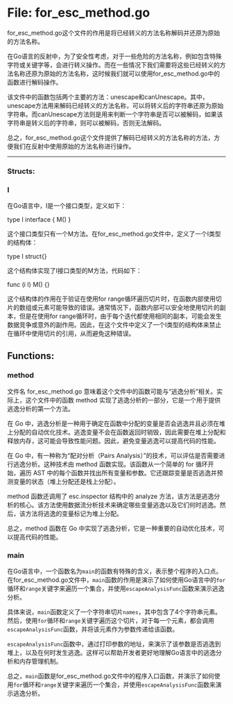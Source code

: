 # File: for_esc_method.go

for_esc_method.go这个文件的作用是将已经转义的方法名称解码并还原为原始的方法名称。

在Go语言的反射中，为了安全性考虑，对于一些危险的方法名称，例如包含特殊字符或关键字等，会进行转义操作。而在一些情况下我们需要将这些已经转义的方法名称还原为原始的方法名称，这时候我们就可以使用for_esc_method.go中的函数进行解码操作。

该文件中的函数包括两个主要的方法：unescape和canUnescape。其中，unescape方法用来解码已经转义的方法名称，可以将转义后的字符串还原为原始字符串。而canUnescape方法则是用来判断一个字符串是否可以被解码，如果该字符串是转义后的字符串，则可以被解码，否则无法解码。

总之，for_esc_method.go这个文件提供了解码已经转义的方法名称的方法，方便我们在反射中使用原始的方法名称进行操作。




---

### Structs:

### I

在Go语言中，I是一个接口类型，定义如下：

type I interface {
        M()
}

这个接口类型只有一个M方法。在for_esc_method.go文件中，定义了一个I类型的结构体：

type I struct{}

这个结构体实现了I接口类型的M方法，代码如下：

func (i I) M() {}

这个结构体的作用在于验证在使用for range循环遍历切片时，在函数内部使用切片的数组或元素可能导致的错误。通常情况下，函数内部可以安全地使用切片的副本，但是在使用for range循环时，由于每个迭代都使用相同的副本，可能会发生数据竞争或意外的副作用。因此，在这个文件中定义了一个I类型的结构体来禁止在循环中使用切片的引用，从而避免这种错误。



## Functions:

### method

文件名 for_esc_method.go 意味着这个文件中的函数可能与“逃逸分析”相关。实际上，这个文件中的函数 method 实现了逃逸分析的一部分，它是一个用于提供逃逸分析的第一个方法。

在 Go 中，逃逸分析是一种用于确定在函数中分配的变量是否会逃逸并且必须在堆上分配的自动优化技术。逃逸变量不会在函数返回时销毁，因此需要在堆上分配和释放内存，这可能会导致性能问题。因此，避免变量逃逸可以提高代码的性能。

在 Go 中，有一种称为“配对分析（Pairs Analysis）”的技术，可以评估是否需要进行逃逸分析。这种技术由 method 函数实现。该函数从一个简单的 for 循环开始，遍历 AST 中的每个函数并找出所有变量和参数。它还跟踪变量是否逃逸并预测变量的状态（堆上分配还是栈上分配）。

method 函数还调用了 esc.inspector 结构中的 analyze 方法，该方法是逃逸分析的核心。该方法使用数据流分析技术来确定哪些变量逃逸以及它们何时逃逸。然后，该方法将逃逸的变量标记为堆上分配。

总之，method 函数在 Go 中实现了逃逸分析，它是一种重要的自动优化技术，可以提高代码的性能。



### main

在Go语言中，一个函数名为`main`的函数有特殊的含义，表示整个程序的入口点。在for_esc_method.go文件中，`main`函数的作用是演示了如何使用Go语言中的`for`循环和`range`关键字来遍历一个集合，并使用`escapeAnalysisFunc`函数来演示逃逸分析。

具体来说，`main`函数定义了一个字符串切片`names`，其中包含了4个字符串元素。然后，使用`for`循环和`range`关键字遍历这个切片，对于每一个元素，都会调用`escapeAnalysisFunc`函数，并将该元素作为参数传递给该函数。

`escapeAnalysisFunc`函数中，通过打印参数的地址，来演示了该参数是否逃逸到堆上，以及在何时发生逃逸。这样可以帮助开发者更好地理解Go语言中的逃逸分析和内存管理机制。

总之，`main`函数是for_esc_method.go文件中的程序入口函数，并演示了如何使用`for`循环和`range`关键字来遍历一个集合，并使用`escapeAnalysisFunc`函数来演示逃逸分析。



